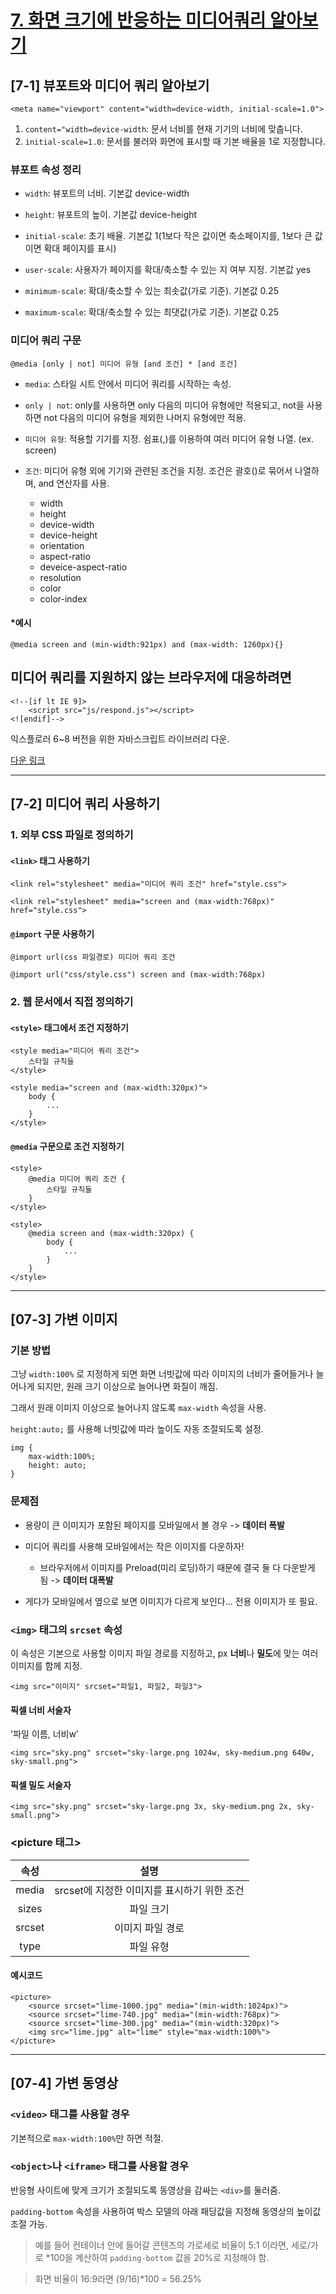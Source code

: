 # [7. 화면 크기에 반응하는 미디어쿼리 알아보기](https://github.com/CaesiumY/frontend-web-design-forBeginners/tree/master/07)

## [7-1] 뷰포트와 미디어 쿼리 알아보기

```
<meta name="viewport" content="width=device-width, initial-scale=1.0">
```

1. `content="width=device-width`: 문서 너비를 현재 기기의 너비에 맞춥니다.
2. `initial-scale=1.0`: 문서를 불러와 화면에 표시할 때 기본 배율을 1로 지정합니다.

### 뷰포트 속성 정리
- `width`: 뷰포트의 너비. 기본값 device-width
  
- `height`: 뷰포트의 높이. 기본값 device-height  
- `initial-scale`: 초기 배율. 기본값 1(1보다 작은 값이면 축소페이지를, 1보다 큰 값이면 확대 페이지를 표시)
- `user-scale`: 사용자가 페이지를 확대/축소할 수 있는 지 여부 지정. 기본값 yes
- `minimum-scale`: 확대/축소할 수 있는 최솟값(가로 기준). 기본값 0.25
- `maximum-scale`: 확대/축소할 수 있는 최댓값(가로 기준). 기본값 0.25


### 미디어 쿼리 구문

```
@media [only | not] 미디어 유형 [and 조건] * [and 조건]
```

- `media`: 스타일 시트 안에서 미디어 쿼리를 시작하는 속성.
  
- `only | not`: only를 사용하면 only 다음의 미디어 유형에만 적용되고, not을 사용하면 not 다음의 미디어 유형을 제외한 나머지 유형에만 적용.
- `미디어 유형`: 적용할 기기를 지정. 쉼표(,)를 이용하여 여러 미디어 유형 나열. (ex. screen)
- `조건`: 미디어 유형 외에 기기와 관련된 조건을 지정. 조건은 괄호()로 묶어서 나열하며, and 연산자를 사용.
  - width
  - height
  - device-width
  - device-height
  - orientation
  - aspect-ratio
  - deveice-aspect-ratio  
  - resolution
  - color
  - color-index

#### *예시
```
@media screen and (min-width:921px) and (max-width: 1260px){}
```

## 미디어 쿼리를 지원하지 않는 브라우저에 대응하려면

```
<!--[if lt IE 9]>
	<script src="js/respond.js"></script>
<![endif]-->
```
익스플로러 6~8 버전을 위한 자바스크립트 라이브러리 다운.

[다운 링크](https://github.com/scottjehl/Respond)

<hr>

## [7-2] 미디어 쿼리 사용하기

### 1. 외부 CSS 파일로 정의하기

#### `<link>` 태그 사용하기

```
<link rel="stylesheet" media="미디어 쿼리 조건" href="style.css">
```

```
<link rel="stylesheet" media="screen and (max-width:768px)" href="style.css">
```

#### `@import` 구문 사용하기

```
@import url(css 파일경로) 미디어 쿼리 조건
```
```
@import url("css/style.css") screen and (max-width:768px)
```

### 2. 웹 문서에서 직접 정의하기

#### `<style>` 태그에서 조건 지정하기

```
<style media="미디어 쿼리 조건">
    스타일 규칙들
</style>
```
```
<style media="screen and (max-width:320px)">
    body {
        ...
    }
</style>
```

#### `@media` 구문으로 조건 지정하기
```
<style>
    @media 미디어 쿼리 조건 {
        스타일 규칙들
    }
</style>
```
```
<style>
    @media screen and (max-width:320px) {
        body {
            ...
        }
    }
</style>
```

<hr>

## [07-3] 가변 이미지

### 기본 방법

그냥 `width:100%` 로 지정하게 되면 화면 너빗값에 따라 이미지의 너비가 줄어들거나 늘어나게 되지만, 원래 크기 이상으로 늘어나면 화질이 깨짐.

그래서 원래 이미지 이상으로 늘어나지 않도록 `max-width` 속성을 사용.

`height:auto;` 를 사용해 너빗값에 따라 높이도 자동 조절되도록 설정.

```
img {
    max-width:100%;
    height: auto;
}
```

### 문제점

* 용량이 큰 이미지가 포함된 페이지를 모바일에서 볼 경우 -> **데이터 폭발**

* 미디어 쿼리를 사용해 모바일에서는 작은 이미지를 다운하자!
  * 브라우저에서 이미지를 Preload(미리 로딩)하기 때문에 결국 둘 다 다운받게 됨 -> **데이터 대폭발**

* 게다가 모바일에서 옆으로 보면 이미지가 다르게 보인다... 전용 이미지가 또 필요.


### `<img>` 태그의 `srcset` 속성

이 속성은 기본으로 사용할 이미지 파일 경로를 지정하고, px **너비**나 **밀도**에 맞는 여러 이미지를 함께 지정.

```
<img src="이미지" srcset="파일1, 파일2, 파일3">
```

#### 픽셀 너비 서술자
'파일 이름, 너비w'

```
<img src="sky.png" srcset="sky-large.png 1024w, sky-medium.png 640w, sky-small.png"> 
```

#### 픽셀 밀도 서술자
```
<img src="sky.png" srcset="sky-large.png 3x, sky-medium.png 2x, sky-small.png"> 
```

### <picture 태그>

| 속성 | 설명 |
|:-----:|:------:|
|media| srcset에 지정한 이미지를 표시하기 위한 조건 |
|sizes| 파일 크기 |
|srcset| 이미지 파일 경로 |
|type| 파일 유형 |

#### 예시코드

```
<picture>
    <source srcset="lime-1000.jpg" media="(min-width:1024px)">
    <source srcset="lime-740.jpg" media="(min-width:768px)">
    <source srcset="lime-300.jpg" media="(min-width:320px)">
    <img src="lime.jpg" alt="lime" style="max-width:100%">
</picture>
```
<hr>

## [07-4] 가변 동영상

### `<video>` 태그를 사용할 경우
기본적으로 `max-width:100%`만 하면 적절.

### `<object>`나 `<iframe>` 태그를 사용할 경우

반응형 사이트에 맞게 크기가 조절되도록 동영상을 감싸는 `<div>`를 둘러줌.

`padding-bottom` 속성을 사용하여 박스 모델의 아래 패딩값을 지정해 동영상의 높이값 조절 가능.

>예를 들어 컨테이너 안에 들어갈 콘텐츠의 가로세로 비율이 5:1 이라면, 세로/가로 *100을 계산하여 `padding-bottom` 값을 20%로 지정해야 함.

> 화면 비율이 16:9라면 (9/16)*100 = 56.25%